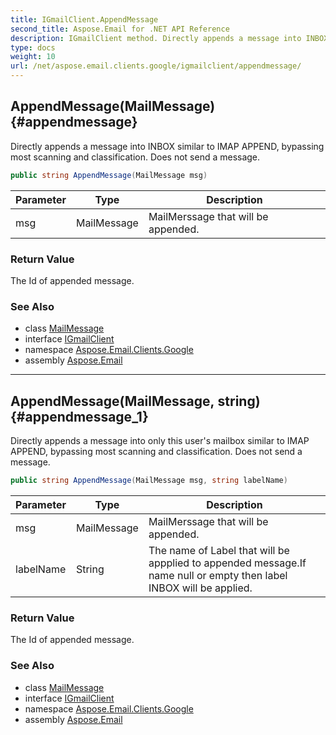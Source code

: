 ```yaml
---
title: IGmailClient.AppendMessage
second_title: Aspose.Email for .NET API Reference
description: IGmailClient method. Directly appends a message into INBOX similar to IMAP APPEND bypassing most scanning and classification. Does not send a message
type: docs
weight: 10
url: /net/aspose.email.clients.google/igmailclient/appendmessage/
---
```

## AppendMessage(MailMessage) {#appendmessage}

Directly appends a message into INBOX similar to IMAP APPEND, bypassing most scanning and classification. Does not send a message.

```csharp
public string AppendMessage(MailMessage msg)
```

| Parameter | Type | Description |
| --- | --- | --- |
| msg | MailMessage | MailMerssage that will be appended. |

### Return Value

The Id of appended message.

### See Also

* class [MailMessage](../../../aspose.email/mailmessage/)
* interface [IGmailClient](../)
* namespace [Aspose.Email.Clients.Google](../../igmailclient/)
* assembly [Aspose.Email](../../../)

---

## AppendMessage(MailMessage, string) {#appendmessage_1}

Directly appends a message into only this user's mailbox similar to IMAP APPEND, bypassing most scanning and classification. Does not send a message.

```csharp
public string AppendMessage(MailMessage msg, string labelName)
```

| Parameter | Type | Description |
| --- | --- | --- |
| msg | MailMessage | MailMerssage that will be appended. |
| labelName | String | The name of Label that will be appplied to appended message.If name null or empty then label INBOX will be applied. |

### Return Value

The Id of appended message.

### See Also

* class [MailMessage](../../../aspose.email/mailmessage/)
* interface [IGmailClient](../)
* namespace [Aspose.Email.Clients.Google](../../igmailclient/)
* assembly [Aspose.Email](../../../)


